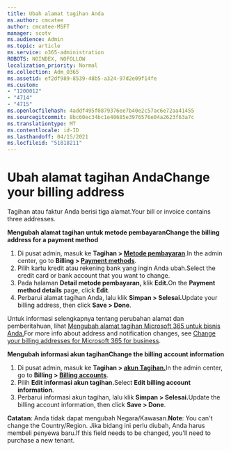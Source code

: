 ```yaml
---
title: Ubah alamat tagihan Anda
ms.author: cmcatee
author: cmcatee-MSFT
manager: scotv
ms.audience: Admin
ms.topic: article
ms.service: o365-administration
ROBOTS: NOINDEX, NOFOLLOW
localization_priority: Normal
ms.collection: Adm_O365
ms.assetid: ef2df989-8539-48b5-a324-97d2e09f14fe
ms.custom:
- "1200012"
- "4714"
- "4715"
ms.openlocfilehash: 4addf495f0879376ee7b40e2c57ac6e72aa41455
ms.sourcegitcommit: 8bc60ec34bc1e40685e3976576e04a2623f63a7c
ms.translationtype: MT
ms.contentlocale: id-ID
ms.lasthandoff: 04/15/2021
ms.locfileid: "51818211"
---
```

# <a name="change-your-billing-address"></a><span data-ttu-id="88631-102">Ubah alamat tagihan Anda</span><span class="sxs-lookup"><span data-stu-id="88631-102">Change your billing address</span></span>

<span data-ttu-id="88631-103">Tagihan atau faktur Anda berisi tiga alamat.</span><span class="sxs-lookup"><span data-stu-id="88631-103">Your bill or invoice contains three addresses.</span></span>

<span data-ttu-id="88631-104">**Mengubah alamat tagihan untuk metode pembayaran**</span><span class="sxs-lookup"><span data-stu-id="88631-104">**Change the billing address for a payment method**</span></span>

1. <span data-ttu-id="88631-105">Di pusat admin, masuk ke **Tagihan > [Metode pembayaran](https://go.microsoft.com/fwlink/p/?linkid=2018806)**.</span><span class="sxs-lookup"><span data-stu-id="88631-105">In the admin center, go to **Billing > [Payment methods](https://go.microsoft.com/fwlink/p/?linkid=2018806)**.</span></span>
2. <span data-ttu-id="88631-106">Pilih kartu kredit atau rekening bank yang ingin Anda ubah.</span><span class="sxs-lookup"><span data-stu-id="88631-106">Select the credit card or bank account that you want to change.</span></span>
3. <span data-ttu-id="88631-107">Pada halaman **Detail metode pembayaran,** klik **Edit.**</span><span class="sxs-lookup"><span data-stu-id="88631-107">On the **Payment method details** page, click **Edit**.</span></span>
4. <span data-ttu-id="88631-108">Perbarui alamat tagihan Anda, lalu klik **Simpan > Selesai.**</span><span class="sxs-lookup"><span data-stu-id="88631-108">Update your billing address, then click **Save > Done**.</span></span>

<span data-ttu-id="88631-109">Untuk informasi selengkapnya tentang perubahan alamat dan pemberitahuan, lihat [Mengubah alamat tagihan Microsoft 365 untuk bisnis Anda.](https://docs.microsoft.com/microsoft-365/commerce/billing-and-payments/change-your-billing-addresses?view=o365-worldwide)</span><span class="sxs-lookup"><span data-stu-id="88631-109">For more info about address and notification changes, see [Change your billing addresses for Microsoft 365 for business](https://docs.microsoft.com/microsoft-365/commerce/billing-and-payments/change-your-billing-addresses?view=o365-worldwide).</span></span>

<span data-ttu-id="88631-110">**Mengubah informasi akun tagihan**</span><span class="sxs-lookup"><span data-stu-id="88631-110">**Change the billing account information**</span></span>

1. <span data-ttu-id="88631-111">Di pusat admin, masuk ke **Tagihan > [akun Tagihan.](https://admin.microsoft.com/Adminportal/Home?source=applauncher#/BillingAccounts/billing-accounts)**</span><span class="sxs-lookup"><span data-stu-id="88631-111">In the admin center, go to **Billing > [Billing accounts](https://admin.microsoft.com/Adminportal/Home?source=applauncher#/BillingAccounts/billing-accounts)**.</span></span>
2. <span data-ttu-id="88631-112">Pilih **Edit informasi akun tagihan.**</span><span class="sxs-lookup"><span data-stu-id="88631-112">Select **Edit billing account information**.</span></span>
3. <span data-ttu-id="88631-113">Perbarui informasi akun tagihan, lalu klik **Simpan > Selesai.**</span><span class="sxs-lookup"><span data-stu-id="88631-113">Update the billing account information, then click **Save > Done**.</span></span>

<span data-ttu-id="88631-114">**Catatan**: Anda tidak dapat mengubah Negara/Kawasan.</span><span class="sxs-lookup"><span data-stu-id="88631-114">**Note**: You can't change the Country/Region.</span></span> <span data-ttu-id="88631-115">Jika bidang ini perlu diubah, Anda harus membeli penyewa baru.</span><span class="sxs-lookup"><span data-stu-id="88631-115">If this field needs to be changed, you'll need to purchase a new tenant.</span></span>

